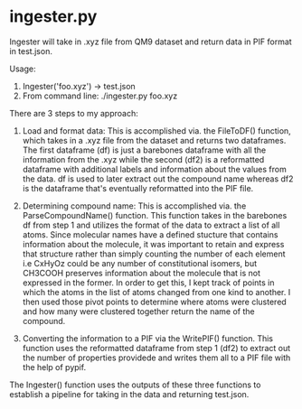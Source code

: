 # ingester.py

Ingester will take in .xyz file from QM9 dataset and return data in PIF format in test.json.

Usage: 
1. Ingester('foo.xyz') -> test.json
2. From command line: ./ingester.py foo.xyz 

There are 3 steps to my approach:
1. Load and format data: This is accomplished via. the FileToDF() function, which takes in a .xyz file from the dataset and returns two dataframes. The first dataframe (df) is just a barebones dataframe with all the information from the .xyz while the second (df2) is a reformatted dataframe with additional labels and information about the values from the data. df is used to later extract out the compound name whereas df2 is the dataframe that's eventually reformatted into the PIF file. 

2. Determining compound name: This is accomplished via. the ParseCompoundName()
function. This function takes in the barebones df from step 1 and utilizes the format of the data to extract a list of all atoms. Since molecular names have a defined stucture that contains information about the molecule, it was important to retain and express that structure rather than simply counting the number of each element i.e CxHyOz could be any number of constitutional isomers, but CH3COOH preserves information about the molecule that is not expressed in the former. In order to get this, I kept track of points in which the atoms in the list of atoms changed from one kind to another. I then used those pivot points to determine where atoms were clustered and how many were clustered together return the name of the compound.

3. Converting the information to a PIF via the WritePIF() function. This function uses the reformatted dataframe from step 1 (df2) to extract out the number of properties providede and writes them all to a PIF file with the help of pypif.

The Ingester() function uses the outputs of these three functions to establish a pipeline for taking in the data and returning test.json.